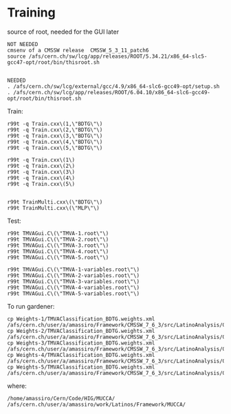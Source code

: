 Training
====

source of root, needed for the GUI later

    NOT NEEDED
    cmsenv of a CMSSW release  CMSSW_5_3_11_patch6
    source /afs/cern.ch/sw/lcg/app/releases/ROOT/5.34.21/x86_64-slc5-gcc47-opt/root/bin/thisroot.sh

    
    NEEDED
    . /afs/cern.ch/sw/lcg/external/gcc/4.9/x86_64-slc6-gcc49-opt/setup.sh
    . /afs/cern.ch/sw/lcg/app/releases/ROOT/6.04.10/x86_64-slc6-gcc49-opt/root/bin/thisroot.sh
 
 

Train:

    r99t -q Train.cxx\(1,\"BDTG\"\)
    r99t -q Train.cxx\(2,\"BDTG\"\)
    r99t -q Train.cxx\(3,\"BDTG\"\)
    r99t -q Train.cxx\(4,\"BDTG\"\)
    r99t -q Train.cxx\(5,\"BDTG\"\)
    
    r99t -q Train.cxx\(1\)
    r99t -q Train.cxx\(2\)
    r99t -q Train.cxx\(3\)
    r99t -q Train.cxx\(4\)
    r99t -q Train.cxx\(5\)

    
    r99t TrainMulti.cxx\(\"BDTG\"\)
    r99t TrainMulti.cxx\(\"MLP\"\)

Test:

    r99t TMVAGui.C\(\"TMVA-1.root\"\)
    r99t TMVAGui.C\(\"TMVA-2.root\"\)
    r99t TMVAGui.C\(\"TMVA-3.root\"\)
    r99t TMVAGui.C\(\"TMVA-4.root\"\)
    r99t TMVAGui.C\(\"TMVA-5.root\"\)

    r99t TMVAGui.C\(\"TMVA-1-variables.root\"\)
    r99t TMVAGui.C\(\"TMVA-2-variables.root\"\)
    r99t TMVAGui.C\(\"TMVA-3-variables.root\"\)
    r99t TMVAGui.C\(\"TMVA-4-variables.root\"\)
    r99t TMVAGui.C\(\"TMVA-5-variables.root\"\)

    
To run gardener:

    cp Weights-1/TMVAClassification_BDTG.weights.xml   /afs/cern.ch/user/a/amassiro/Framework/CMSSW_7_6_3/src/LatinoAnalysis/Gardener/python/data/mucca/TMVAClassification_BDTG.weights.bkg1.xml
    cp Weights-2/TMVAClassification_BDTG.weights.xml   /afs/cern.ch/user/a/amassiro/Framework/CMSSW_7_6_3/src/LatinoAnalysis/Gardener/python/data/mucca/TMVAClassification_BDTG.weights.bkg2.xml
    cp Weights-3/TMVAClassification_BDTG.weights.xml   /afs/cern.ch/user/a/amassiro/Framework/CMSSW_7_6_3/src/LatinoAnalysis/Gardener/python/data/mucca/TMVAClassification_BDTG.weights.bkg3.xml
    cp Weights-4/TMVAClassification_BDTG.weights.xml   /afs/cern.ch/user/a/amassiro/Framework/CMSSW_7_6_3/src/LatinoAnalysis/Gardener/python/data/mucca/TMVAClassification_BDTG.weights.bkg4.xml
    cp Weights-5/TMVAClassification_BDTG.weights.xml   /afs/cern.ch/user/a/amassiro/Framework/CMSSW_7_6_3/src/LatinoAnalysis/Gardener/python/data/mucca/TMVAClassification_BDTG.weights.bkg5.xml
    
    
where:

    /home/amassiro/Cern/Code/HIG/MUCCA/
    /afs/cern.ch/user/a/amassiro/work/Latinos/Framework/MUCCA/
